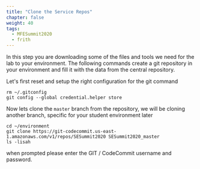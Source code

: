 ```yaml
---
title: "Clone the Service Repos"
chapter: false
weight: 40
tags:
  - MFESummit2020
  - frith
---
```


In this step you are downloading some of the files and tools we need for the lab to your environment. The following commands create a git repository in your environment and fill it with the data from the central repository.

Let's first reset and setup the right configuration for the git command

```
rm ~/.gitconfig
git config --global credential.helper store
```

Now lets clone the `master` branch from the repository, we will be cloning another branch, specific for your student environment later

```
cd ~/environment
git clone https://git-codecommit.us-east-1.amazonaws.com/v1/repos/SESummit2020 SESummit2020_master
ls -lisah

```

when prompted please enter the GIT / CodeCommit username and password. 
